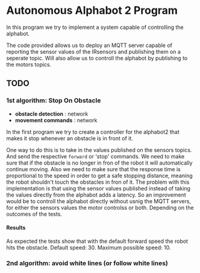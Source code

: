 # Autonomous Alphabot 2 Program

In this program we try to implement a system capable of controlling the alphabot. 

The code provided allows us to deploy an MQTT server capable of reporting the sensor values of the IRsensors and publishing them on a seperate topic. Will also allow us to controll the alphabot by publishing to the motors topics.

## TODO

### 1st algorithm: Stop On Obstacle
* **obstacle detection** : network
* **movement commands** : network

In the first program we try to create a controller for the alphabot2 that makes it stop whenever an obstacle is in front of it.

One way to do this is to take in the values published on the sensors topics. And send the respective `forward` or 'stop' commands. We need to make sure that if the obstacle is no longer in fron of the robot it will automatically continue moving. Also we need to make sure that the response time is proportional to the speed in order to get a safe stopping distance, meaning the robot shouldn't touch the obstacles in fron of it.
The problem with this implementation is that using the sensor values published instead of taking the values directly from the alphabot adds a latency. So an improvement would be to controll the alphabot directly without usnig the MQTT servers, for either the sensors values the motor controlss or both. Depending on the outcomes of the tests.

#### Results
As expected the tests show that with the default forward speed the robot hits the obstacle.
Default speed: 30.
Maximum possible speed: 10.

### 2nd algorithm: avoid white lines (or follow white lines)



